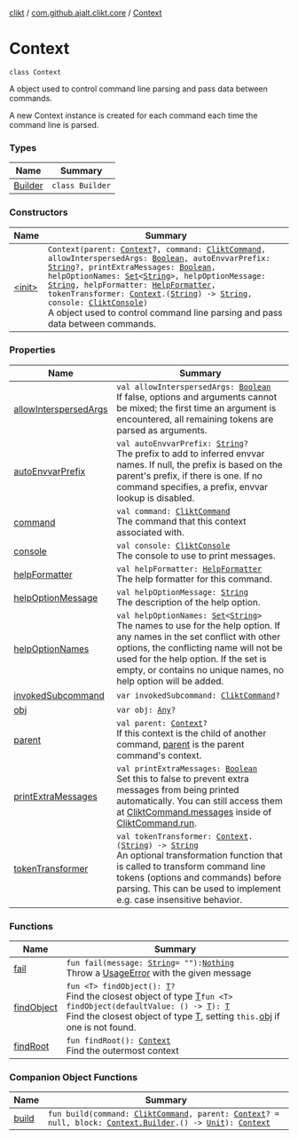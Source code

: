 [clikt](../../index.md) / [com.github.ajalt.clikt.core](../index.md) / [Context](./index.md)

# Context

`class Context`

A object used to control command line parsing and pass data between commands.

A new Context instance is created for each command each time the command line is parsed.

### Types

| Name | Summary |
|---|---|
| [Builder](-builder/index.md) | `class Builder` |

### Constructors

| Name | Summary |
|---|---|
| [&lt;init&gt;](-init-.md) | `Context(parent: `[`Context`](./index.md)`?, command: `[`CliktCommand`](../-clikt-command/index.md)`, allowInterspersedArgs: `[`Boolean`](https://kotlinlang.org/api/latest/jvm/stdlib/kotlin/-boolean/index.html)`, autoEnvvarPrefix: `[`String`](https://kotlinlang.org/api/latest/jvm/stdlib/kotlin/-string/index.html)`?, printExtraMessages: `[`Boolean`](https://kotlinlang.org/api/latest/jvm/stdlib/kotlin/-boolean/index.html)`, helpOptionNames: `[`Set`](https://kotlinlang.org/api/latest/jvm/stdlib/kotlin.collections/-set/index.html)`<`[`String`](https://kotlinlang.org/api/latest/jvm/stdlib/kotlin/-string/index.html)`>, helpOptionMessage: `[`String`](https://kotlinlang.org/api/latest/jvm/stdlib/kotlin/-string/index.html)`, helpFormatter: `[`HelpFormatter`](../../com.github.ajalt.clikt.output/-help-formatter/index.md)`, tokenTransformer: `[`Context`](./index.md)`.(`[`String`](https://kotlinlang.org/api/latest/jvm/stdlib/kotlin/-string/index.html)`) -> `[`String`](https://kotlinlang.org/api/latest/jvm/stdlib/kotlin/-string/index.html)`, console: `[`CliktConsole`](../../com.github.ajalt.clikt.output/-clikt-console/index.md)`)`<br>A object used to control command line parsing and pass data between commands. |

### Properties

| Name | Summary |
|---|---|
| [allowInterspersedArgs](allow-interspersed-args.md) | `val allowInterspersedArgs: `[`Boolean`](https://kotlinlang.org/api/latest/jvm/stdlib/kotlin/-boolean/index.html)<br>If false, options and arguments cannot be mixed; the first time an argument is encountered, all remaining tokens are parsed as arguments. |
| [autoEnvvarPrefix](auto-envvar-prefix.md) | `val autoEnvvarPrefix: `[`String`](https://kotlinlang.org/api/latest/jvm/stdlib/kotlin/-string/index.html)`?`<br>The prefix to add to inferred envvar names. If null, the prefix is based on the parent's prefix, if there is one. If no command specifies, a prefix, envvar lookup is disabled. |
| [command](command.md) | `val command: `[`CliktCommand`](../-clikt-command/index.md)<br>The command that this context associated with. |
| [console](console.md) | `val console: `[`CliktConsole`](../../com.github.ajalt.clikt.output/-clikt-console/index.md)<br>The console to use to print messages. |
| [helpFormatter](help-formatter.md) | `val helpFormatter: `[`HelpFormatter`](../../com.github.ajalt.clikt.output/-help-formatter/index.md)<br>The help formatter for this command. |
| [helpOptionMessage](help-option-message.md) | `val helpOptionMessage: `[`String`](https://kotlinlang.org/api/latest/jvm/stdlib/kotlin/-string/index.html)<br>The description of the help option. |
| [helpOptionNames](help-option-names.md) | `val helpOptionNames: `[`Set`](https://kotlinlang.org/api/latest/jvm/stdlib/kotlin.collections/-set/index.html)`<`[`String`](https://kotlinlang.org/api/latest/jvm/stdlib/kotlin/-string/index.html)`>`<br>The names to use for the help option. If any names in the set conflict with other options, the conflicting name will not be used for the help option. If the set is empty, or contains no unique names, no help option will be added. |
| [invokedSubcommand](invoked-subcommand.md) | `var invokedSubcommand: `[`CliktCommand`](../-clikt-command/index.md)`?` |
| [obj](obj.md) | `var obj: `[`Any`](https://kotlinlang.org/api/latest/jvm/stdlib/kotlin/-any/index.html)`?` |
| [parent](parent.md) | `val parent: `[`Context`](./index.md)`?`<br>If this context is the child of another command, [parent](parent.md) is the parent command's context. |
| [printExtraMessages](print-extra-messages.md) | `val printExtraMessages: `[`Boolean`](https://kotlinlang.org/api/latest/jvm/stdlib/kotlin/-boolean/index.html)<br>Set this to false to prevent extra messages from being printed automatically. You can still access them at [CliktCommand.messages](../-clikt-command/messages.md) inside of [CliktCommand.run](../-clikt-command/run.md). |
| [tokenTransformer](token-transformer.md) | `val tokenTransformer: `[`Context`](./index.md)`.(`[`String`](https://kotlinlang.org/api/latest/jvm/stdlib/kotlin/-string/index.html)`) -> `[`String`](https://kotlinlang.org/api/latest/jvm/stdlib/kotlin/-string/index.html)<br>An optional transformation function that is called to transform command line tokens (options and commands) before parsing. This can be used to implement e.g. case insensitive behavior. |

### Functions

| Name | Summary |
|---|---|
| [fail](fail.md) | `fun fail(message: `[`String`](https://kotlinlang.org/api/latest/jvm/stdlib/kotlin/-string/index.html)` = ""): `[`Nothing`](https://kotlinlang.org/api/latest/jvm/stdlib/kotlin/-nothing/index.html)<br>Throw a [UsageError](../-usage-error/index.md) with the given message |
| [findObject](find-object.md) | `fun <T> findObject(): `[`T`](find-object.md#T)`?`<br>Find the closest object of type [T](find-object.md#T)`fun <T> findObject(defaultValue: () -> `[`T`](find-object.md#T)`): `[`T`](find-object.md#T)<br>Find the closest object of type [T](find-object.md#T), setting `this.`[obj](obj.md) if one is not found. |
| [findRoot](find-root.md) | `fun findRoot(): `[`Context`](./index.md)<br>Find the outermost context |

### Companion Object Functions

| Name | Summary |
|---|---|
| [build](build.md) | `fun build(command: `[`CliktCommand`](../-clikt-command/index.md)`, parent: `[`Context`](./index.md)`? = null, block: `[`Context.Builder`](-builder/index.md)`.() -> `[`Unit`](https://kotlinlang.org/api/latest/jvm/stdlib/kotlin/-unit/index.html)`): `[`Context`](./index.md) |
